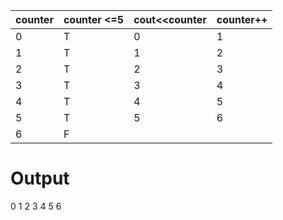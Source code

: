 
| counter | counter <=5 | cout<<counter | counter++ |
| ------- | ----------- | ------------- | --------- |
| 0       | T           | 0             | 1         |
| 1       | T           | 1             | 2         |
| 2       | T           | 2             | 3         |
| 3       | T           | 3             | 4         |
| 4       | T           | 4             | 5         |
| 5       | T           | 5             | 6         |
| 6       | F           |               |           |

# Output
0 1 2 3 4 5 6 
